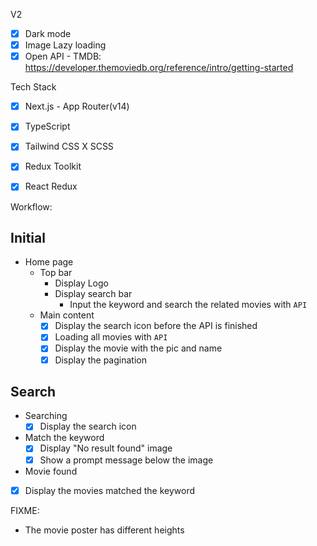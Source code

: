 <!-- - TMDB
  - [x] API: https://developer.themoviedb.org/reference/intro/getting-started
- [x] Loading 動畫
- ~[x] 推薦分數~
- ~[x] 分數bar~
- ~[x] Table css layout~
  - ~[x] 顏色
  - ~[x] outline~
  - ~[x] 排序~
~[x] Link css~
- Dark mode
- [x] Lazy loading image
- [x] No scroll bar

- Easy to read
  - [x] Sticky table -->

V2
- [x] Dark mode
- [x] Image Lazy loading
- [X] Open API - TMDB: https://developer.themoviedb.org/reference/intro/getting-started

Tech Stack
- [X] Next.js - App Router(v14)
- [X] TypeScript
- [X] Tailwind CSS X SCSS
- [X] Redux Toolkit
- [X] React Redux


Workflow:

## Initial

- Home page
  - Top bar
    - Display Logo
    - Display search bar
      - Input the keyword and search the related movies with `API`
  - Main content
    - [X] Display the search icon before the API is finished
    - [x] Loading all movies with `API`
    - [x] Display the movie with the pic and name
    - [x] Display the pagination

## Search
- Searching 
  - [X] Display the search icon
- Match the keyword
  - [X] Display "No result found" image
  - [X] Show a prompt message below the image
-  Movie found
  - [X] Display the movies matched the keyword

FIXME:
- The movie poster has different heights
